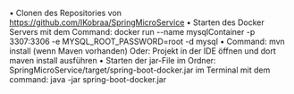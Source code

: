 •	Clonen des Repositories von https://github.com/IKobraa/SpringMicroService
•	Starten des Docker Servers mit dem Command:
docker run --name mysqlContainer -p 3307:3306 -e MYSQL_ROOT_PASSWORD=root -d mysql
•	Command: mvn install (wenn Maven vorhanden) 
Oder: Projekt in der IDE öffnen und dort maven install ausführen
•	Starten der jar-File im Ordner: SpringMicroService/target/spring-boot-docker.jar im Terminal mit dem command: java -jar spring-boot-docker.jar
